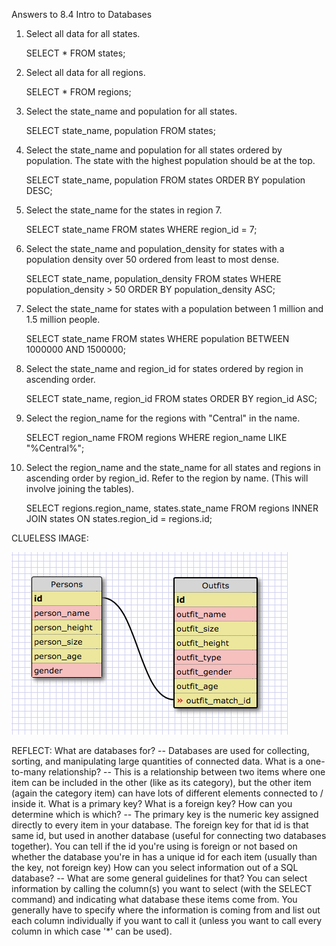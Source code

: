 Answers to 8.4 Intro to Databases

1) Select all data for all states.

	SELECT * FROM states;

2) Select all data for all regions.

	SELECT * FROM regions;

3) Select the state_name and population for all states.

	SELECT state_name, population FROM states;

4) Select the state_name and population for all states ordered by population. The state with the highest population should be at the top.

	SELECT state_name, population FROM states ORDER BY population DESC;

5) Select the state_name for the states in region 7.

	SELECT state_name FROM states WHERE region_id = 7;

6)  Select the state_name and population_density for states with a population density over 50 ordered from least to most dense.

	SELECT state_name, population_density FROM states
	WHERE population_density > 50
	ORDER BY population_density ASC;

7) Select the state_name for states with a population between 1 million and 1.5 million people.

	SELECT state_name FROM states
	WHERE population BETWEEN 1000000 AND 1500000;

8) Select the state_name and region_id for states ordered by region in ascending order.

	SELECT state_name, region_id FROM states
	ORDER BY region_id ASC;

9) Select the region_name for the regions with "Central" in the name.

	SELECT region_name FROM regions
	WHERE region_name LIKE "%Central%";

10) Select the region_name and the state_name for all states and regions in ascending order by region_id. Refer to the region by name. (This will involve joining the tables).

	SELECT regions.region_name, states.state_name FROM regions
	INNER JOIN states
	ON states.region_id = regions.id;

CLUELESS IMAGE:

![alt_text](outfit_matching.png "Outfit matching image")

REFLECT:
What are databases for? -- Databases are used for collecting, sorting, and manipulating large quantities of connected data.
What is a one-to-many relationship? -- This is a relationship between two items where one item can be included in the other (like as its category), but the other item (again the category item) can have lots of different elements connected to / inside it.
What is a primary key? What is a foreign key? How can you determine which is which? -- The primary key is the numeric key assigned directly to every item in your database. The foreign key for that id is that same id, but used in another database (useful for connecting two databases together). You can tell if the id you're using is foreign or not based on whether the database you're in has a unique id for each item (usually than the key, not foreign key)
How can you select information out of a SQL database? -- What are some general guidelines for that? You can select information by calling the column(s) you want to select (with the SELECT command) and indicating what database these items come from. You generally have to specify where the information is coming from and list out each column individually if you want to call it (unless you want to call every column in which case '*' can be used).